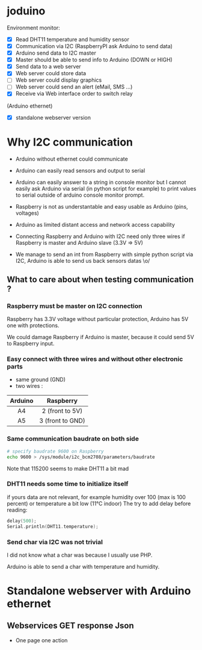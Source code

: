 joduino
=======

Environment monitor:

- [x] Read DHT11 temperature and humidity sensor
- [x] Communication via I2C (RaspberryPI ask Arduino to send data)
- [x] Arduino send data to I2C master
- [x] Master should be able to send info to Arduino (DOWN or HIGH)
- [x] Send data to a web server
- [x] Web server could store data
- [ ] Web server could display graphics
- [ ] Web server could send an alert (eMail, SMS ...)
- [x] Receive via Web interface order to switch relay

(Arduino ethernet)
- [x] standalone webserver version

# Why I2C communication

- Arduino without ethernet could communicate

- Arduino can easily read sensors and output to serial

- Arduino can easily answer to a string in console monitor
  but I cannot easily ask Arduino via serial (in python script for example)
  to print values to serial outside of arduino console monitor prompt.

- Raspberry is not as understantable and easy usable as Arduino (pins, voltages)

- Arduino as limited distant access and network access capability

- Connecting Raspberry and Arduino with I2C need only three wires
  if Raspberry is master and Arduino slave (3.3V => 5V)

- We manage to send an int from Raspberry 
  with simple python script via I2C,
  Arduino is able to send us back sensors datas \o/

## What to care about when testing communication ?

### Raspberry must be master on I2C connection

Raspberry has 3.3V voltage without particular protection,
Arduino has 5V one with protections.

We could damage Raspberry if Arduino is master, because
it could send 5V to Raspberry input.

### Easy connect with three wires and without other electronic parts
- same ground (GND)
- two wires :

|Arduino | Raspberry |
|:--------:|:-----------:|
|A4      | 2 (front to 5V)|
|A5      | 3 (front to GND)|

### Same communication baudrate on both side
```bash
# specify baudrate 9600 on Raspberry
echo 9600 > /sys/module/i2c_bcm2708/parameters/baudrate
```
Note that 115200 seems to make DHT11 a bit mad

### DHT11 needs some time to initialize itself
if yours data are not relevant, for example humidity over 100 
(max is 100 percent) or temperature a bit low (11°C indoor)
The try to add delay before reading:
```C
delay(500);
Serial.println(DHT11.temperature);
```

### Send char via I2C was not trivial

I did not know what a char was because I usually use PHP.

Arduino is able to send a char with temperature and humidity.

# Standalone webserver with Arduino ethernet
## Webservices GET response Json

- One page one action
